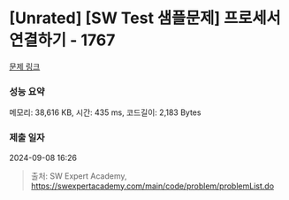 # [Unrated] [SW Test 샘플문제] 프로세서 연결하기 - 1767 

[문제 링크](https://swexpertacademy.com/main/code/problem/problemDetail.do?contestProbId=AV4suNtaXFEDFAUf) 

### 성능 요약

메모리: 38,616 KB, 시간: 435 ms, 코드길이: 2,183 Bytes

### 제출 일자

2024-09-08 16:26



> 출처: SW Expert Academy, https://swexpertacademy.com/main/code/problem/problemList.do